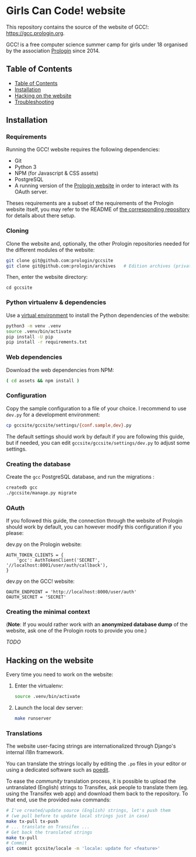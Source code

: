 Girls Can Code! website
=======================

This repository contains the source of the website of GCC!:
<https://gcc.prologin.org>.

GCC! is a free computer science summer camp for girls under 18 organised by the
association [Prologin](https://prologin.org) since 2014.

Table of Contents
-----------------

* [Table of Contents](#table-of-contents)
* [Installation](#installation)
* [Hacking on the website](#hacking-on-the-website)
* [Troubleshooting](#troubleshooting)

Installation
------------

### Requirements

Running the GCC! website requires the following dependencies:

* Git
* Python 3
* NPM (for Javascript & CSS assets)
* PostgreSQL
* A running version of the [Prologin website](https://github.com/prologin/site)
  in order to interact with its OAuth server.

Theses requirements are a subset of the requirements of the Prologin website
itself, you may refer to the README of [the corresponding
repository](https://github.com/prologin/site) for details about there setup.

### Cloning

Clone the website and, optionally, the other Prologin repositories needed for
the different modules of the website:

```bash
git clone git@github.com:prologin/gccsite
git clone git@github.com:prologin/archives   # Edition archives (private)
```

Then, enter the website directory:

```
cd gccsite
```

### Python virtualenv & dependencies

Use a [virtual environment](https://docs.python.org/3/library/venv.html) to
install the Python dependencies of the website:

```bash
python3 -m venv .venv
source .venv/bin/activate
pip install -U pip
pip install -r requirements.txt
```

### Web dependencies

Download the web dependencies from NPM:

```bash
( cd assets && npm install )
```

### Configuration

Copy the sample configuration to a file of your choice. I recommend to use
`dev.py` for a development environment:

```bash
cp gccsite/gccsite/settings/{conf.sample,dev}.py
```

The default settings should work by default if you are following this guide,
but if needed, you can edit `gccsite/gccsite/settings/dev.py` to adjust some
settings.

### Creating the database

Create the `gcc` PostgreSQL database, and run the migrations :

```bash
createdb gcc
./gccsite/manage.py migrate
```

### OAuth

If you followed this guide, the connection through the website of Prologin
should work by default, you can however modify this configuration if you
please:

dev.py on the Prologin website:
```python3
AUTH_TOKEN_CLIENTS = {
    'gcc': AuthTokenClient('SECRET', '//localhost:8001/user/auth/callback'),
}
```

dev.py on the GCC! website:
```python3
OAUTH_ENDPOINT = 'http://localhost:8000/user/auth'
OAUTH_SECRET = 'SECRET'
```

### Creating the minimal context

(**Note**: If you would rather work with an **anonymized database dump** of the
website, ask one of the Prologin roots to provide you one.)

*TODO*

Hacking on the website
----------------------

Every time you need to work on the website:

1. Enter the virtualenv:
    ```bash
    source .venv/bin/activate
    ```
2. Launch the local dev server:
    ```bash
    make runserver
    ```

### Translations

The website user-facing strings are internationalized through Django's internal
i18n framework.

You can translate the strings locally by editing the `.po` files in your editor
or using a dedicated software such as [poedit](https://poedit.net/).

To ease the *community* translation process, it is possible to upload the
untranslated (English) strings to Transifex, ask people to translate them (eg.
using the Transifex web app) and download them back to the repository.
To that end, use the provided `make` commands:

```bash
# I've created/update source (English) strings, let's push them
# (we pull before to update local strings just in case)
make tx-pull tx-push
# ... translate on Transifex ...
# Get back the translated strings
make tx-pull
# Commit
git commit gccsite/locale -m 'locale: update for <feature>'
```
